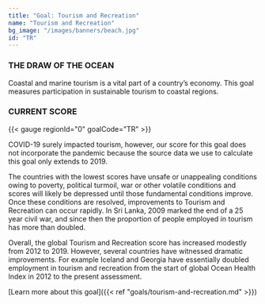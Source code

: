 ```yaml
---
title: "Goal: Tourism and Recreation"
name: "Tourism and Recreation"
bg_image: "/images/banners/beach.jpg"
id: "TR"
---
```

### THE DRAW OF THE OCEAN
Coastal and marine tourism is a vital part of a country’s economy. This goal measures participation in sustainable tourism to coastal regions. 

### CURRENT SCORE

{{< gauge regionId="0" goalCode="TR" >}}

COVID-19 surely impacted tourism, however, our score for this goal does not incorporate the pandemic because the source data we use to calculate this goal only extends to 2019.

The countries with the lowest scores have unsafe or unappealing conditions owing to poverty, political turmoil, war or other volatile conditions and scores will likely be depressed until those fundamental conditions improve. Once these conditions are resolved, improvements to Tourism and Recreation can occur rapidly.  In Sri Lanka, 2009 marked the end of a 25 year civil war, and since then the proportion of people employed in tourism has more than doubled.

Overall, the global Tourism and Recreation score has increased modestly from 2012 to 2019. However, several countries have witnessed dramatic improvements. For example Iceland and Georgia have essentially doubled employment in tourism and recreation from the start of global Ocean Health Index in 2012 to the present assessment.

[Learn more about this goal]({{< ref "goals/tourism-and-recreation.md" >}})